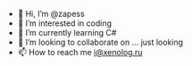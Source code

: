 - 👋 Hi, I’m @zapess
- 👀 I’m interested in coding
- 🌱 I’m currently learning C#
- 💞️ I’m looking to collaborate on ... just looking 
- 📫 How to reach me i@xenolog.ru

<!---
zapess/zapess is a ✨ special ✨ repository because its `README.md` (this file) appears on your GitHub profile.
You can click the Preview link to take a look at your changes.
--->
